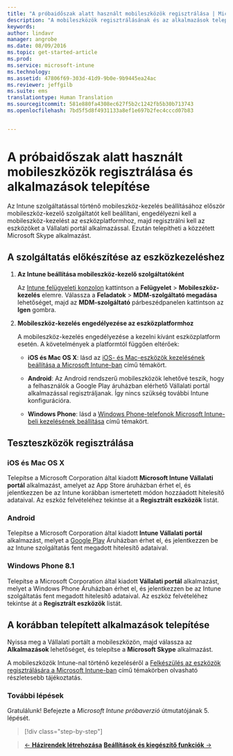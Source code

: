 ```yaml
---
title: "A próbaidőszak alatt használt mobileszközök regisztrálása | Microsoft Intune"
description: "A mobileszközök regisztrálásának és az alkalmazások telepítésének módja az Intune 30 napos ingyenes próbaidőszakára való feliratkozás esetén"
keywords: 
author: lindavr
manager: angrobe
ms.date: 08/09/2016
ms.topic: get-started-article
ms.prod: 
ms.service: microsoft-intune
ms.technology: 
ms.assetid: 47806f69-303d-41d9-9b0e-9b9445ea24ac
ms.reviewer: jeffgilb
ms.suite: ems
translationtype: Human Translation
ms.sourcegitcommit: 581e880fa4308ec627f5b2c1242fb5b30b713743
ms.openlocfilehash: 7bd5f5d8f4931133a8ef1e697b2fec4cccd07b83


---
```


# A próbaidőszak alatt használt mobileszközök regisztrálása és alkalmazások telepítése
Az Intune szolgáltatással történő mobileszköz-kezelés beállításához először mobileszköz-kezelő szolgáltatót kell beállítani, engedélyezni kell a mobileszköz-kezelést az eszközplatformhoz, majd regisztrálni kell az eszközöket a Vállalati portál alkalmazással. Ezután telepítheti a közzétett Microsoft Skype alkalmazást.

## A szolgáltatás előkészítése az eszközkezeléshez

1.  **Az Intune beállítása mobileszköz-kezelő szolgáltatóként**

    Az [Intune felügyeleti konzolon](https://manage.microsoft.com/) kattintson a **Felügyelet** &gt; **Mobileszköz-kezelés** elemre. Válassza a **Feladatok** > **MDM-szolgáltató megadása** lehetőséget, majd az **MDM-szolgáltató** párbeszédpanelen kattintson az **Igen** gombra.

2.  **Mobileszköz-kezelés engedélyezése az eszközplatformhoz**

    A mobileszköz-kezelés engedélyezése a kezelni kívánt eszközplatform esetén. A követelmények a platformtól függően eltérőek:

    -   **iOS és Mac OS X**: lásd az [iOS- és Mac-eszközök kezelésének beállítása a Microsoft Intune-ban](/Intune/Deploy-Use/set-up-ios-and-mac-management-with-microsoft-intune) című témakört.

    -   **Android**: Az Android rendszerű mobileszközök lehetővé teszik, hogy a felhasználók a Google Play áruházban elérhető Vállalati portál alkalmazással regisztráljanak. Így nincs szükség további Intune konfigurációra.

    -   **Windows Phone**: lásd a [Windows Phone-telefonok Microsoft Intune-beli kezelésének beállítása](/Intune/Deploy-Use/set-up-windows-phone-management-with-microsoft-intune) című témakört.

## Teszteszközök regisztrálása

### iOS és Mac OS X
Telepítse a Microsoft Corporation által kiadott **Microsoft Intune Vállalati portál** alkalmazást, amelyet az App Store áruházban érhet el, és jelentkezzen be az Intune korábban ismertetett módon hozzáadott hitelesítő adataival. Az eszköz felvételéhez tekintse át a **Regisztrált eszközök** listát.

### Android
Telepítse a Microsoft Corporation által kiadott **Intune Vállalati portál** alkalmazást, melyet a [Google Play](http://go.microsoft.com/fwlink/p/?LinkId=386612) Áruházban érhet el, és jelentkezzen be az Intune szolgáltatás fent megadott hitelesítő adataival.

### Windows Phone 8.1
Telepítse a Microsoft Corporation által kiadott **Vállalati portál** alkalmazást, melyet a Windows Phone Áruházban érhet el, és jelentkezzen be az Intune szolgáltatás fent megadott hitelesítő adataival.  Az eszköz felvételéhez tekintse át a **Regisztrált eszközök** listát.

## A korábban telepített alkalmazások telepítése
Nyissa meg a Vállalati portált a mobileszközön, majd válassza az **Alkalmazások** lehetőséget, és telepítse a **Microsoft Skype** alkalmazást.

A mobileszközök Intune-nal történő kezeléséről a [Felkészülés az eszközök regisztrálására a Microsoft Intune-ban](/Intune/deploy-use/prerequisites-for-enrollment) című témakörben olvasható részletesebb tájékoztatás.

### További lépések
Gratulálunk! Befejezte a *Microsoft Intune próbaverzió* útmutatójának 5. lépését.

>[!div class="step-by-step"]

>[&larr; **Házirendek létrehozása**](.\get-started-with-a-30-day-trial-of-microsoft-intune-step-4.md)     [**Beállítások és kiegészítő funkciók** &rarr;](.\get-started-with-a-30-day-trial-of-microsoft-intune-step-6.md)  



<!--HONumber=Oct16_HO2-->


